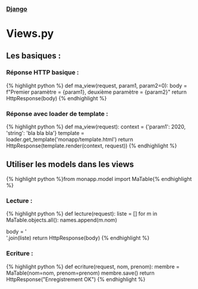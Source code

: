 ### [Django](index.html)
# Views.py

## Les basiques :

### Réponse HTTP basique :
{% highlight python %}
def ma_view(request, param1, param2=0):
    body = f"Premier paramètre = {param1}, deuxième paramètre = {param2}"
return HttpResponse(body)
{% endhighlight %}
  
### Réponse avec loader de template :
{% highlight python %}
def ma_view(request):
context = {'param1': 2020,
           'string': 'bla bla bla'}
template = loader.get_template('monapp/template.html')
return HttpResponse(template.render(context, request))
{% endhighlight %}

## Utiliser les models dans les views

{% highlight python %}from monapp.model import MaTable{% endhighlight %}

### Lecture :
{% highlight python %}
def lecture(request):
	liste =  [] 
	for m in MaTable.objects.all():
		names.append(m.nom)
	
body = '<br/>'.join(liste)
return HttpResponse(body)
{% endhighlight %}
### Ecriture :
{% highlight python %}
def ecriture(request, nom, prenom):
	membre = MaTable(nom=nom, prenom=prenom)
	membre.save()
	return HttpResponse("Enregistrement OK")
{% endhighlight %}  
   
